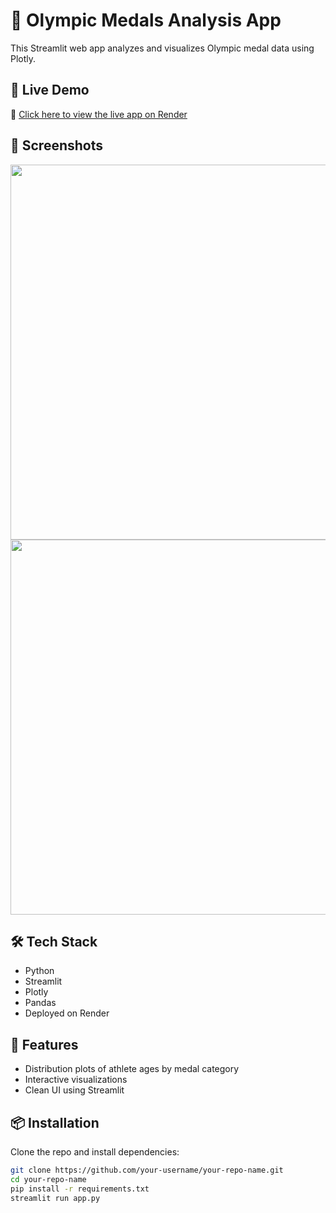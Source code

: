 # 🏅 Olympic Medals Analysis App

This Streamlit web app analyzes and visualizes Olympic medal data using Plotly.

## 🚀 Live Demo

🔗 [Click here to view the live app on Render](https://olyampic-analysis123.onrender.com/)

## 📸 Screenshots

<img src="screenshots/homepage.png" width="600"/>
<img src="screenshots/plot.png" width="600"/>

## 🛠️ Tech Stack

- Python
- Streamlit
- Plotly
- Pandas
- Deployed on Render

## 🧪 Features

- Distribution plots of athlete ages by medal category
- Interactive visualizations
- Clean UI using Streamlit

## 📦 Installation

Clone the repo and install dependencies:

```bash
git clone https://github.com/your-username/your-repo-name.git
cd your-repo-name
pip install -r requirements.txt
streamlit run app.py
